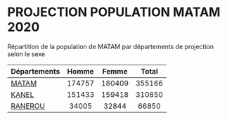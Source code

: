 # PROJECTION POPULATION MATAM 2020
	
Répartition de la population de MATAM par départements de projection selon le sexe
	
| Départements  | Homme | Femme | Total |
| --------- |:-----:|:-----:|:-----:|
| [MATAM](MATAM) | 174757 | 180409 | 355166 |
| [KANEL](KANEL) | 151433 | 159418 | 310850 |
| [RANEROU](RANEROU) | 34005 | 32844 | 66850 |
